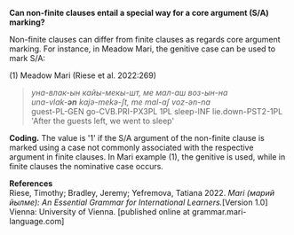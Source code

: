 **Can non-finite clauses entail a special way for a core argument (S/A) marking?**

Non-finite clauses can differ from finite clauses as regards core argument marking. For instance, in Meadow Mari, the genitive case can be used to mark S/A:

(1) Meadow Mari (Riese et al. 2022:269)<br/>
>*уна-влак-ын кайы-мекы-шт, ме мал-аш воз-ын-на*<br/>
>*unɑ-vlɑk-**ən** kɑjə-mekə-ʃt, me mɑl-ɑʃ voz-ən-nɑ*<br/>
>guest-PL-GEN go-CVB.PRI-PX3PL 1PL sleep-INF lie.down-PST2-1PL<br/>
>'After the guests left, we went to sleep'

**Coding.** The value is '1' if the S/A argument of the non-finite clause is marked using a case not commonly associated with the respective argument in finite clauses. In Mari example (1), the genitive is used, while in finite clauses the nominative case occurs.

**References**<br/>
Riese, Timothy; Bradley, Jeremy; Yefremova, Tatiana 2022. *Mari (марий йылме): An Essential Grammar for International Learners.*[Version 1.0] Vienna: University of Vienna. [published online at grammar.mari-language.com]